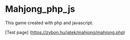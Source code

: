 # Mahjong_php_js

This game created with php and javascript.

[Test page] (https://zybon.hu/jatek/mahjong/mahjong.php)
